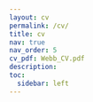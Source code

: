 ```yaml
---
layout: cv
permalink: /cv/
title: cv
nav: true
nav_order: 5
cv_pdf: Webb_CV.pdf
description:
toc:
  sidebar: left
---
```

